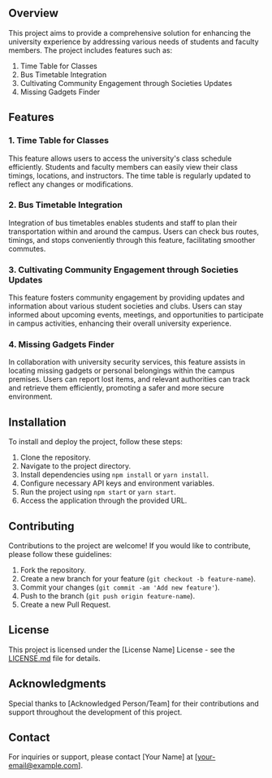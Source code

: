 ## Overview
This project aims to provide a comprehensive solution for enhancing the university experience by addressing various needs of students and faculty members. The project includes features such as:

1. Time Table for Classes
2. Bus Timetable Integration
3. Cultivating Community Engagement through Societies Updates
4. Missing Gadgets Finder

## Features

### 1. Time Table for Classes
This feature allows users to access the university's class schedule efficiently. Students and faculty members can easily view their class timings, locations, and instructors. The time table is regularly updated to reflect any changes or modifications.

### 2. Bus Timetable Integration
Integration of bus timetables enables students and staff to plan their transportation within and around the campus. Users can check bus routes, timings, and stops conveniently through this feature, facilitating smoother commutes.

### 3. Cultivating Community Engagement through Societies Updates
This feature fosters community engagement by providing updates and information about various student societies and clubs. Users can stay informed about upcoming events, meetings, and opportunities to participate in campus activities, enhancing their overall university experience.

### 4. Missing Gadgets Finder
In collaboration with university security services, this feature assists in locating missing gadgets or personal belongings within the campus premises. Users can report lost items, and relevant authorities can track and retrieve them efficiently, promoting a safer and more secure environment.

## Installation
To install and deploy the project, follow these steps:

1. Clone the repository.
2. Navigate to the project directory.
3. Install dependencies using `npm install` or `yarn install`.
4. Configure necessary API keys and environment variables.
5. Run the project using `npm start` or `yarn start`.
6. Access the application through the provided URL.

## Contributing
Contributions to the project are welcome! If you would like to contribute, please follow these guidelines:

1. Fork the repository.
2. Create a new branch for your feature (`git checkout -b feature-name`).
3. Commit your changes (`git commit -am 'Add new feature'`).
4. Push to the branch (`git push origin feature-name`).
5. Create a new Pull Request.

## License
This project is licensed under the [License Name] License - see the [LICENSE.md](LICENSE.md) file for details.

## Acknowledgments
Special thanks to [Acknowledged Person/Team] for their contributions and support throughout the development of this project.

## Contact
For inquiries or support, please contact [Your Name] at [your-email@example.com].
